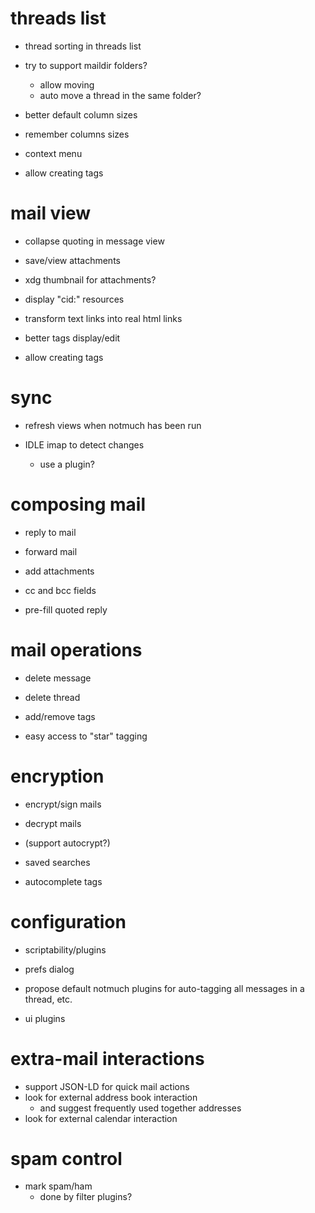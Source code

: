 
# threads list

* thread sorting in threads list

* try to support maildir folders?
    * allow moving
    * auto move a thread in the same folder?

* better default column sizes
* remember columns sizes

* context menu

* allow creating tags

# mail view

* collapse quoting in message view

* save/view attachments
* xdg thumbnail for attachments?

* display "cid:" resources
* transform text links into real html links

* better tags display/edit
* allow creating tags

# sync

* refresh views when notmuch has been run

* IDLE imap to detect changes
    * use a plugin?

# composing mail

* reply to mail
* forward mail
* add attachments
* cc and bcc fields

* pre-fill quoted reply

# mail operations

* delete message
* delete thread

* add/remove tags
* easy access to "star" tagging

# encryption

* encrypt/sign mails
* decrypt mails
* (support autocrypt?)

* saved searches
* autocomplete tags

# configuration

* scriptability/plugins
* prefs dialog

* propose default notmuch plugins for auto-tagging all messages in a thread, etc.
* ui plugins

# extra-mail interactions

* support JSON-LD for quick mail actions
* look for external address book interaction
    * and suggest frequently used together addresses
* look for external calendar interaction

# spam control

* mark spam/ham
    * done by filter plugins?
